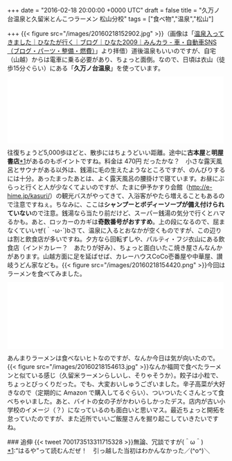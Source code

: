 
+++
date = "2016-02-18 20:00:00 +0000 UTC"
draft = false
title = "久万ノ台温泉と久留米とんこつラーメン 松山分校"
tags = ["食べ物","温泉","松山"]

+++
{{< figure src="/images/20160218152902.jpg"  >}}（画像は「<a href="http://minkara.carview.co.jp/userid/660215/blog/31213572/">温泉入ってきました｜ひなたが行く｜ブログ｜ひなた2009｜みんカラ - 車・自動車SNS（ブログ・パーツ・整備・燃費）</a>」より拝借）道後温泉もいいのですが、自宅（山越）からは電車に乗る必要があり、ちょっと面倒。なので、日頃は衣山（徒歩15分ぐらい）にある「**久万ノ台温泉**」を使っています。<iframe src="//hatenablog-parts.com/embed?url=http%3A%2F%2Fe-hime.jp%2Fonsen%2F" title="天然温泉久万の台温泉　四国愛媛県松山市の健康温泉" class="embed-card embed-webcard" scrolling="no" frameborder="0" style="display: block; width: 100%; height: 155px; max-width: 500px; margin: 10px 0px;"></iframe>往復ちょうど5,000歩ほどと、散歩にはちょうどいい距離。途中に**古本屋**と**明屋書店**<a href="#f-3ec63ad3" name="fn-3ec63ad3" title="“はるや”って読むんだぜ！　引っ越した当初はわかんなかった／(^o^)＼">*1</a>があるのもポイントですね。料金は 470円 だったかな？　小さな露天風呂とサウナがある以外は、銭湯に毛の生えたようなところですが、のんびりするには十分。あったまったあとは、よく露天風呂の腰掛けで寝ています。お昼にぶらっと行くと人が少なくてよいのですが、たまに伊予かすり会館（<a href="http://e-hime.jp/kasuri/">http://e-hime.jp/kasuri/</a>）の観光バスがやってきて、入浴客がやたら増えることもあるので注意ですねぇ。ちなみに、ここは**シャンプーとボディーソープが備え付けられていない**ので注意。銭湯なら当たり前だけど、スーパー銭湯の気分で行くとハマるかも。あと、ロッカーのカギは**奇数番号がおすすめ**。上の段になるので、屈まなくていいぜ(｀･ω･´)bさて、温泉に入るとおなかが空くものですが、この辺りは割と飲食店が多いですね。夕方なら回転ずしや、パルティ・フジ衣山にある飲食店（インドカレー？　あたりが好み）、ちょっと面白いたこ焼き屋さんなんかがあります。山越方面に足を延ばせば、カレーハウスCoCo壱番屋や中華屋、讃岐うどん家なども。{{< figure src="/images/20160218154420.png"  >}}今回はラーメンを食べてみました。<iframe src="//hatenablog-parts.com/embed?url=http%3A%2F%2Ftabelog.com%2Fehime%2FA3801%2FA380101%2F38000137%2F" title="久留米とんこつラーメン 松山分校 (衣山/ラーメン)" class="embed-card embed-webcard" scrolling="no" frameborder="0" style="display: block; width: 100%; height: 155px; max-width: 500px; margin: 10px 0px;"></iframe>あんまりラーメンは食べないヒトなのですが、なんか今日は気が向いたので。{{< figure src="/images/20160218154613.jpg"  >}}なんか福岡で食べたラーメンと似ている感じ（久留米ラーメンらしいし、そりゃそうか）。餃子は小粒で、ちょっとびっくりだった。でも、大変おいしゅうございました。辛子高菜が大好きなので（定期的に Amazon で購入してるぐらい）、ついついたくさんとって食べちゃいました。あと、バイトの女の子がかわいらしかったデス。店内が古い小学校のイメージ（？）になっているのも面白いと思いマス。最近ちょっと開拓を怠っていたのですが、また近所でいいご飯屋さんを掘り起こしていきたいですね。

<div class="section">
    ### 追伸
    {{< tweet 700173513311715328 >}}無論、冗談ですが(＾ω＾)

</div><div class="footnote">
<a href="#fn-3ec63ad3" name="f-3ec63ad3" class="footnote-number">*1</a><span class="footnote-delimiter">:</span><span class="footnote-text">“はるや”って読むんだぜ！　引っ越した当初はわかんなかった／(^o^)＼</span>
</div>

